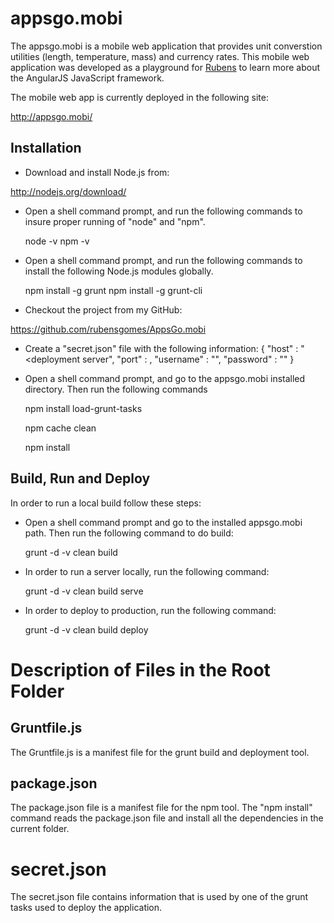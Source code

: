 # appsgo.mobi

The appsgo.mobi is a mobile web application that provides unit converstion
utilities (length, temperature, mass) and currency rates.  This mobile web
application was developed as a playground for 
[Rubens](http://www.rubens-gomes.com) to learn more about the AngularJS 
JavaScript framework.

The mobile web app is currently deployed in the following site:

http://appsgo.mobi/

## Installation

* Download and install Node.js from:

http://nodejs.org/download/

* Open a shell command prompt, and run the following commands to insure
proper running of "node" and "npm".

    node -v
    npm -v

* Open a shell command prompt, and run the following commands to install
the following Node.js modules globally. 

    npm install -g grunt
    npm install -g grunt-cli

* Checkout the project from my GitHub:

https://github.com/rubensgomes/AppsGo.mobi

* Create a "secret.json" file with the following information:
	{
		"host" : "<deployment server",
		"port" : <deployment server port number>,
		"username" : "<deployment server username to authenticate>",
		"password" : "<deployment server password to authenticate>"
	}

* Open a shell command prompt, and go to the appsgo.mobi installed directory.
Then run the following commands

    npm install load-grunt-tasks

    npm cache clean

    npm install


## Build, Run and Deploy

In order to run a local build follow these steps:

* Open a shell command prompt and go to the installed appsgo.mobi path. 
Then run the following command to do build:

    grunt -d -v clean build

* In order to run a server locally, run the following command:

    grunt -d -v clean build serve

* In order to deploy to production, run the following command:

    grunt -d -v clean build deploy

# Description of Files in the Root Folder

## Gruntfile.js

The Gruntfile.js is a manifest file for the grunt build and deployment tool.

## package.json

The package.json file is a manifest file for the npm tool.  The "npm install"
command reads the package.json file and install all the dependencies in the
current folder.

# secret.json

The secret.json file contains information that is used by one of the
grunt tasks used to deploy the application.

